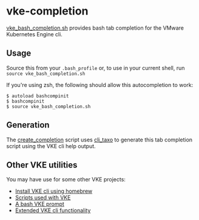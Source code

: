 # vke-completion
[vke_bash_completion.sh](vke_bash_completion.sh) provides bash tab completion
for the VMware Kubernetes Engine cli. 

## Usage
Source this from your `.bash_profile` or, to use in your current shell, run 
`source vke_bash_completion.sh`

If you're using zsh, the following should allow this autocompletion to work:

    $ autoload bashcompinit
    $ bashcompinit
    $ source vke_bash_completion.sh

## Generation
The [create_completion](create_completion) script uses [cli_taxo]() to generate
this tab completion script using the VKE cli help output.

## Other VKE utilities
You may have use for some other VKE projects:
* [Install VKE cli using homebrew](https://github.com/ali5ter/homebrew-vke-cli)
* [Scripts used with VKE](https://github.com/ali5ter/vmware_scripts/tree/master/vke)
* [A bash VKE prompt](https://github.com/ali5ter/vke-prompt)
* [Extended VKE cli functionality](https://github.com/ali5ter/vke-cli-extended)